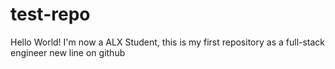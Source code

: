 # test-repo

Hello World!
I'm now a ALX Student, this is my first repository as a full-stack engineer
new line on github
